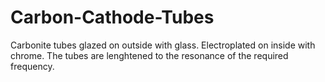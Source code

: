 # Carbon-Cathode-Tubes
Carbonite tubes glazed on outside with glass. Electroplated on inside with chrome. The tubes are lenghtened to the resonance of the required frequency.
